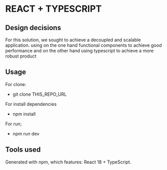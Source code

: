 # REACT + TYPESCRIPT

## Design decisions
For this solution, we sought to achieve a decoupled and scalable application. using on the one hand functional components to achieve good performance and on the other hand using typescript to achieve a more robust product

## Usage

For clone:
- git clone THIS_REPO_URL

For install dependencies
- npm install

For run;
- npm run dev

## Tools used

Generated with npm, which features: React 18 + TypeScript.
